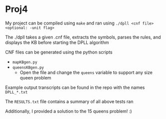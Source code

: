 # Proj4

My project can be compiled using `make` and ran using `./dpll <cnf file> <optional: -unit flag>`

The ./dpll takes a given .cnf file, extracts the symbols, parses the rules, and displays the KB before starting the DPLL algorithm 

CNF files can be generated using the python scripts
  - `mapKBgen.py`
  - `queensKBgen.py`
    - Open the file and change the `queens` variable to support any size queen problem

Example output transcripts can be found in the repo with the names `DPLL_*.txt`

The `RESULTS.txt` file contains a summary of all above tests ran

Additionally, I provided a solution to the 15 queens problem! :)